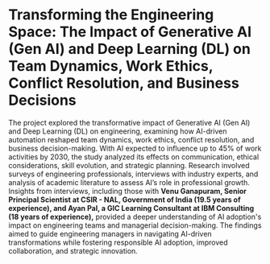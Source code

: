 # Transforming the Engineering Space: The Impact of Generative AI (Gen AI) and Deep Learning (DL) on Team Dynamics, Work Ethics, Conflict Resolution, and Business Decisions

The project explored the transformative impact of Generative AI (Gen AI) and Deep Learning (DL) on engineering, examining how AI-driven automation reshaped team dynamics, work ethics, conflict resolution, and business decision-making. With AI expected to influence up to 45% of work activities by 2030, the study analyzed its effects on communication, ethical considerations, skill evolution, and strategic planning. Research involved surveys of engineering professionals, interviews with industry experts, and analysis of academic literature to assess AI’s role in professional growth. Insights from interviews, including those with **Venu Ganapuram, Senior Principal Scientist at CSIR - NAL, Government of India (19.5 years of experience), and Ayan Pal, a GIC Learning Consultant at IBM Consulting (18 years of experience),** provided a deeper understanding of AI adoption's impact on engineering teams and managerial decision-making. The findings aimed to guide engineering managers in navigating AI-driven transformations while fostering responsible AI adoption, improved collaboration, and strategic innovation.